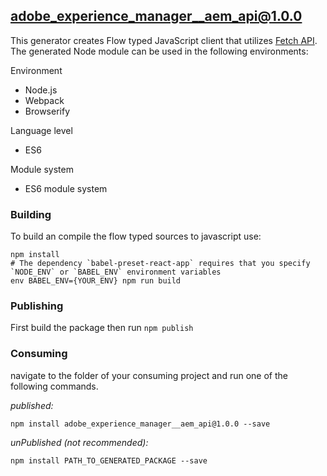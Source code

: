 ## adobe_experience_manager__aem_api@1.0.0

This generator creates Flow typed JavaScript client that utilizes [Fetch API](https://fetch.spec.whatwg.org/). The generated Node module can be used in the following environments:

Environment
* Node.js
* Webpack
* Browserify

Language level
* ES6

Module system
* ES6 module system

### Building

To build an compile the flow typed sources to javascript use:
```
npm install
# The dependency `babel-preset-react-app` requires that you specify `NODE_ENV` or `BABEL_ENV` environment variables
env BABEL_ENV={YOUR_ENV} npm run build
```

### Publishing

First build the package then run ```npm publish```

### Consuming

navigate to the folder of your consuming project and run one of the following commands.

_published:_

```
npm install adobe_experience_manager__aem_api@1.0.0 --save
```

_unPublished (not recommended):_

```
npm install PATH_TO_GENERATED_PACKAGE --save
